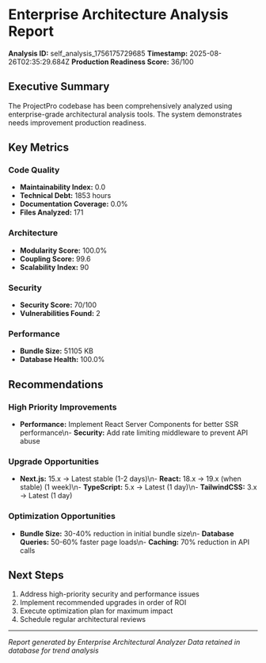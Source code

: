 # Enterprise Architecture Analysis Report

**Analysis ID:** self_analysis_1756175729685
**Timestamp:** 2025-08-26T02:35:29.684Z
**Production Readiness Score:** 36/100

## Executive Summary

The ProjectPro codebase has been comprehensively analyzed using enterprise-grade architectural analysis tools. The system demonstrates needs improvement production readiness.

## Key Metrics

### Code Quality
- **Maintainability Index:** 0.0
- **Technical Debt:** 1853 hours
- **Documentation Coverage:** 0.0%
- **Files Analyzed:** 171

### Architecture
- **Modularity Score:** 100.0%
- **Coupling Score:** 99.6
- **Scalability Index:** 90

### Security
- **Security Score:** 70/100
- **Vulnerabilities Found:** 2

### Performance
- **Bundle Size:** 51105 KB
- **Database Health:** 100.0%

## Recommendations

### High Priority Improvements
- **Performance:** Implement React Server Components for better SSR performance\n- **Security:** Add rate limiting middleware to prevent API abuse

### Upgrade Opportunities
- **Next.js:** 15.x → Latest stable (1-2 days)\n- **React:** 18.x → 19.x (when stable) (1 week)\n- **TypeScript:** 5.x → Latest (1 day)\n- **TailwindCSS:** 3.x → Latest (1 day)

### Optimization Opportunities
- **Bundle Size:** 30-40% reduction in initial bundle size\n- **Database Queries:** 50-60% faster page loads\n- **Caching:** 70% reduction in API calls

## Next Steps

1. Address high-priority security and performance issues
2. Implement recommended upgrades in order of ROI
3. Execute optimization plan for maximum impact
4. Schedule regular architectural reviews

---
*Report generated by Enterprise Architectural Analyzer*
*Data retained in database for trend analysis*